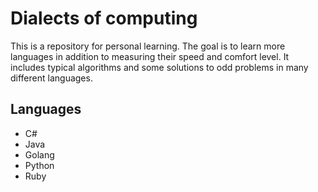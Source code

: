 # Dialects of computing
This is a repository for personal learning. The goal is to learn more languages in addition to measuring their speed and comfort level. It includes typical algorithms and some solutions to odd problems in many different languages.

## Languages
- C#
- Java
- Golang
- Python
- Ruby
